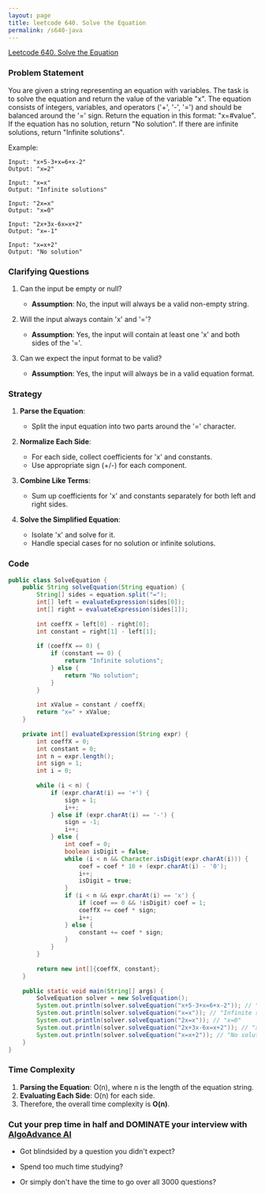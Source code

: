 ```yaml
---
layout: page
title: leetcode 640. Solve the Equation
permalink: /s640-java
---
```

[Leetcode 640. Solve the Equation](https://algoadvance.github.io/algoadvance/l640)
### Problem Statement

You are given a string representing an equation with variables. The task is to solve the equation and return the value of the variable "x". The equation consists of integers, variables, and operators ('+', '-', '=') and should be balanced around the '=' sign. Return the equation in this format: "x=#value". If the equation has no solution, return "No solution". If there are infinite solutions, return "Infinite solutions".

Example:
```
Input: "x+5-3+x=6+x-2"
Output: "x=2"

Input: "x=x"
Output: "Infinite solutions"

Input: "2x=x"
Output: "x=0"

Input: "2x+3x-6x=x+2"
Output: "x=-1"

Input: "x=x+2"
Output: "No solution"
```

### Clarifying Questions

1. Can the input be empty or null?
   - **Assumption**: No, the input will always be a valid non-empty string.

2. Will the input always contain 'x' and '='?
   - **Assumption**: Yes, the input will contain at least one 'x' and both sides of the '='.

3. Can we expect the input format to be valid?
   - **Assumption**: Yes, the input will always be in a valid equation format.

### Strategy

1. **Parse the Equation**:
   - Split the input equation into two parts around the '=' character.

2. **Normalize Each Side**:
   - For each side, collect coefficients for 'x' and constants.
   - Use appropriate sign (+/-) for each component.

3. **Combine Like Terms**:
   - Sum up coefficients for 'x' and constants separately for both left and right sides.

4. **Solve the Simplified Equation**:
   - Isolate 'x' and solve for it.
   - Handle special cases for no solution or infinite solutions.

### Code
```java
public class SolveEquation {
    public String solveEquation(String equation) {
        String[] sides = equation.split("=");
        int[] left = evaluateExpression(sides[0]);
        int[] right = evaluateExpression(sides[1]);
        
        int coeffX = left[0] - right[0];
        int constant = right[1] - left[1];
        
        if (coeffX == 0) {
            if (constant == 0) {
                return "Infinite solutions";
            } else {
                return "No solution";
            }
        }
        
        int xValue = constant / coeffX;
        return "x=" + xValue;
    }
    
    private int[] evaluateExpression(String expr) {
        int coeffX = 0;
        int constant = 0;
        int n = expr.length();
        int sign = 1;
        int i = 0;
        
        while (i < n) {
            if (expr.charAt(i) == '+') {
                sign = 1;
                i++;
            } else if (expr.charAt(i) == '-') {
                sign = -1;
                i++;
            } else {
                int coef = 0;
                boolean isDigit = false;
                while (i < n && Character.isDigit(expr.charAt(i))) {
                    coef = coef * 10 + (expr.charAt(i) - '0');
                    i++;
                    isDigit = true;
                }
                if (i < n && expr.charAt(i) == 'x') {
                    if (coef == 0 && !isDigit) coef = 1;
                    coeffX += coef * sign;
                    i++;
                } else {
                    constant += coef * sign;
                }
            }
        }
        
        return new int[]{coeffX, constant};
    }
    
    public static void main(String[] args) {
        SolveEquation solver = new SolveEquation();
        System.out.println(solver.solveEquation("x+5-3+x=6+x-2")); // "x=2"
        System.out.println(solver.solveEquation("x=x")); // "Infinite solutions"
        System.out.println(solver.solveEquation("2x=x")); // "x=0"
        System.out.println(solver.solveEquation("2x+3x-6x=x+2")); // "x=-1"
        System.out.println(solver.solveEquation("x=x+2")); // "No solution"
    }
}
```

### Time Complexity

1. **Parsing the Equation**: O(n), where n is the length of the equation string.
2. **Evaluating Each Side**: O(n) for each side.
3. Therefore, the overall time complexity is **O(n)**.


### Cut your prep time in half and DOMINATE your interview with [AlgoAdvance AI](https://algoAdvance.com)

- Got blindsided by a question you didn't expect?

- Spend too much time studying?

- Or simply don't have the time to go over all 3000 questions?

